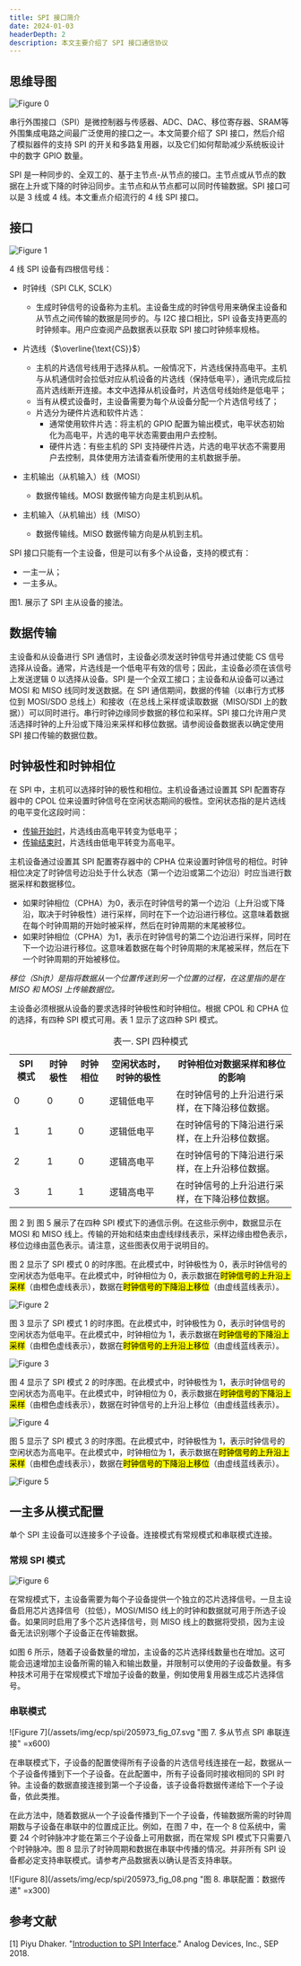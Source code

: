 ```yaml
---
title: SPI 接口简介
date: 2024-01-03
headerDepth: 2
description: 本文主要介绍了 SPI 接口通信协议
---
```


## 思维导图

![Figure 0](/assets/img/ecp/spi/spi_interface_introduction.png "SPI 接口思维导图")

串行外围接口（SPI）是微控制器与传感器、ADC、DAC、移位寄存器、SRAM等外围集成电路之间最广泛使用的接口之一。本文简要介绍了 SPI 接口，然后介绍了模拟器件的支持 SPI 的开关和多路复用器，以及它们如何帮助减少系统板设计中的数字 GPIO 数量。

SPI 是一种同步的、全双工的、基于主节点-从节点的接口。主节点或从节点的数据在上升或下降的时钟沿同步。主节点和从节点都可以同时传输数据。SPI 接口可以是 3 线或 4 线。本文重点介绍流行的 4 线 SPI 接口。

## 接口

![Figure 1](/assets/img/ecp/spi/205973_fig_01.svg "图 1. SPI 主节点和从节点的连接")

4 线 SPI 设备有四根信号线：

- 时钟线（SPI CLK, SCLK）
  - 生成时钟信号的设备称为主机。主设备生成的时钟信号用来确保主设备和从节点之间传输的数据是同步的。与 I2C 接口相比，SPI 设备支持更高的时钟频率。用户应查阅产品数据表以获取 SPI 接口时钟频率规格。

- 片选线（$\overline{\text{CS}}$）
  - 主机的片选信号线用于选择从机。一般情况下，片选线保持高电平。主机与从机通信时会拉低对应从机设备的片选线（保持低电平），通讯完成后拉高片选线断开连接。本文中选择从机设备时，片选信号线始终是低电平；
  - 当有从模式设备时，主设备需要为每个从设备分配一个片选信号线了；
  - 片选分为硬件片选和软件片选：
    - 通常使用软件片选：将主机的 GPIO 配置为输出模式，电平状态初始化为高电平，片选的电平状态需要由用户去控制。
    - 硬件片选：有些主机的 SPI 支持硬件片选，片选的电平状态不需要用户去控制，具体使用方法请查看所使用的主机数据手册。

- 主机输出（从机输入）线（MOSI）
  - 数据传输线。MOSI 数据传输方向是主机到从机。

- 主机输入（从机输出）线（MISO）
  - 数据传输线。MISO 数据传输方向是从机到主机。


SPI 接口只能有一个主设备，但是可以有多个从设备，支持的模式有：

* 一主一从；
* 一主多从。

图1. 展示了 SPI 主从设备的接法。

## 数据传输

主设备和从设备进行 SPI 通信时，主设备必须发送时钟信号并通过使能 CS 信号选择从设备。通常，片选线是一个低电平有效的信号；因此，主设备必须在该信号上发送逻辑 0 以选择从设备。SPI 是一个全双工接口；主设备和从设备可以通过 MOSI 和 MISO 线同时发送数据。在 SPI 通信期间，数据的传输（以串行方式移位到 MOSI/SDO 总线上）和接收（在总线上采样或读取数据（MISO/SDI 上的数据））可以同时进行。串行时钟边缘同步数据的移位和采样。SPI 接口允许用户灵活选择时钟的上升沿或下降沿来采样和移位数据。请参阅设备数据表以确定使用 SPI 接口传输的数据位数。

## 时钟极性和时钟相位

在 SPI 中，主机可以选择时钟的极性和相位。主机设备通过设置其 SPI 配置寄存器中的 CPOL 位来设置时钟信号在空闲状态期间的极性。空闲状态指的是片选线的电平变化这段时间：

* <u>传输开始时</u>，片选线由高电平转变为低电平；
* <u>传输结束时</u>，片选线由低电平转变为高电平。

主机设备通过设置其 SPI 配置寄存器中的 CPHA 位来设置时钟信号的相位。时钟相位决定了时钟信号边沿处于什么状态（第一个边沿或第二个边沿）时应当进行数据采样和数据移位。

- 如果时钟相位（CPHA）为0，表示在时钟信号的第一个边沿（上升沿或下降沿，取决于时钟极性）进行采样，同时在下一个边沿进行移位。这意味着数据在每个时钟周期的开始时被采样，然后在时钟周期的末尾被移位。
- 如果时钟相位（CPHA）为1，表示在时钟信号的第二个边沿进行采样，同时在下一个边沿进行移位。这意味着数据在每个时钟周期的末尾被采样，然后在下一个时钟周期的开始被移位。

*移位（Shift）是指将数据从一个位置传送到另一个位置的过程，在这里指的是在 MISO 和 MOSI 上传输数据位。*

主设备必须根据从设备的要求选择时钟极性和时钟相位。根据 CPOL 和 CPHA 位的选择，有四种 SPI 模式可用。表 1 显示了这四种 SPI 模式。

<table>
    <caption>表一. SPI 四种模式</caption>
    <tr>
        <th>SPI 模式</th>
        <th>时钟极性</th>
        <th>时钟相位</th>
        <th>空闲状态时，时钟的极性</th>
        <th>时钟相位对数据采样和移位的影响</th>
    </tr>
    <tr>
        <td>0</td>
        <td>0</td>
        <td>0</td>
        <td>逻辑低电平</td>
        <td>在时钟信号的上升沿进行采样，在下降沿移位数据。</td>
    </tr>
    <tr>
        <td>1</td>
        <td>1</td>
        <td>0</td>
        <td>逻辑低电平</td>
        <td>在时钟信号的下降沿进行采样，在上升沿移位数据。</td>
    </tr>
    <tr>
        <td>2</td>
        <td>1</td>
        <td>0</td>
        <td>逻辑高电平</td>
        <td>在时钟信号的下降沿进行采样，在上升沿移位数据。</td>
    </tr>
    <tr>
        <td>3</td>
        <td>1</td>
        <td>1</td>
        <td>逻辑高电平</td>
        <td>在时钟信号的上升沿进行采样，在下降沿移位数据。</td>
    </tr>
</table>

图 2 到 图 5 展示了在四种 SPI 模式下的通信示例。在这些示例中，数据显示在 MOSI 和 MISO 线上。传输的开始和结束由虚线绿线表示，采样边缘由橙色表示，移位边缘由蓝色表示。请注意，这些图表仅用于说明目的。

图 2 显示了 SPI 模式 0 的时序图。在此模式中，时钟极性为 0，表示时钟信号的空闲状态为低电平。在此模式中，时钟相位为 0，表示数据在<mark>时钟信号的上升沿上采样</mark>（由橙色虚线表示），数据在<mark>时钟信号的下降沿上移位</mark>（由虚线蓝线表示）。

![Figure 2](/assets/img/ecp/spi/205973_fig_02.png "图 2. SPI 模式 0: CPOL = 0, CPHA = 0；时钟空闲状态为低电平，在时钟上升沿采样，下降沿移位数据")

图 3 显示了 SPI 模式 1 的时序图。在此模式中，时钟极性为 0，表示时钟信号的空闲状态为低电平。在此模式中，时钟相位为 1，表示数据在<mark>时钟信号的下降沿上采样</mark>（由橙色虚线表示），数据在<mark>时钟信号的上升沿上移位</mark>（由虚线蓝线表示）。

![Figure 3](/assets/img/ecp/spi/205973_fig_03.png "图 3. SPI 模式 1: CPOL = 0, CPHA = 1；时钟空闲状态为低电平，在时钟下降沿采样，上升沿移位数据")

图 4 显示了 SPI 模式 2 的时序图。在此模式中，时钟极性为 1，表示时钟信号的空闲状态为高电平。在此模式中，时钟相位为 0，表示数据在<mark>时钟信号的下降沿上采样</mark>（由橙色虚线表示），数据在时钟信号的上升沿上移位（由虚线蓝线表示）。

![Figure 4](/assets/img/ecp/spi/205973_fig_04.jpg "图 4. SPI 模式 2: CPOL = 1, CPHA = 0；时钟空闲状态为高电平，在时钟下降沿采样，上升沿移位数据")

图 5 显示了 SPI 模式 3 的时序图。在此模式中，时钟极性为 1，表示时钟信号的空闲状态为高电平。在此模式中，时钟相位为 1，表示数据在<mark>时钟信号的上升沿上采样</mark>（由橙色虚线表示），数据在<mark>时钟信号的下降沿上移位</mark>（由虚线蓝线表示）。

![Figure 5](/assets/img/ecp/spi/205973_fig_05.jpg "图 5. SPI 模式 3: CPOL = 1, CPHA = 1；时钟空闲状态为高电平，在时钟上升沿采样，下降沿移位数据")

## 一主多从模式配置

单个 SPI 主设备可以连接多个子设备。连接模式有常规模式和串联模式连接。

### 常规 SPI 模式

![Figure 6](/assets/img/ecp/spi/205973_fig_06.svg "图 6. SPI 一主多从配置")

在常规模式下，主设备需要为每个子设备提供一个独立的芯片选择信号。一旦主设备启用芯片选择信号（拉低），MOSI/MISO 线上的时钟和数据就可用于所选子设备。如果同时启用了多个芯片选择信号，则 MISO 线上的数据将受损，因为主设备无法识别哪个子设备正在传输数据。

如图 6 所示，随着子设备数量的增加，主设备的芯片选择线数量也在增加。这可能会迅速增加主设备所需的输入和输出数量，并限制可以使用的子设备数量。有多种技术可用于在常规模式下增加子设备的数量，例如使用复用器生成芯片选择信号。

### 串联模式

![Figure 7](/assets/img/ecp/spi/205973_fig_07.svg "图 7. 多从节点 SPI 串联连接" =x600)

在串联模式下，子设备的配置使得所有子设备的片选信号线连接在一起，数据从一个子设备传播到下一个子设备。在此配置中，所有子设备同时接收相同的 SPI 时钟。主设备的数据直接连接到第一个子设备，该子设备将数据传递给下一个子设备，依此类推。

在此方法中，随着数据从一个子设备传播到下一个子设备，传输数据所需的时钟周期数与子设备在串联中的位置成正比。例如，在图 7 中，在一个 8 位系统中，需要 24 个时钟脉冲才能在第三个子设备上可用数据，而在常规 SPI 模式下只需要八个时钟脉冲。图 8 显示了时钟周期和数据在串联中传播的情况。并非所有 SPI 设备都必定支持串联模式。请参考产品数据表以确认是否支持串联。

![Figure 8](/assets/img/ecp/spi/205973_fig_08.png "图 8. 串联配置：数据传递" =x300)

## 参考文献

[1] Piyu Dhaker. "[Introduction to SPI Interface](https://www.analog.com/media/en/analog-dialogue/volume-52/number-3/introduction-to-spi-interface.pdf)." Analog Devices, Inc., SEP 2018.
